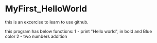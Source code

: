 # MyFirst_HelloWorld
this is an excercise to learn to use github.

this program has below functions:
1 - print "Hello world", in bold and Blue color
2 - two numbers addition
